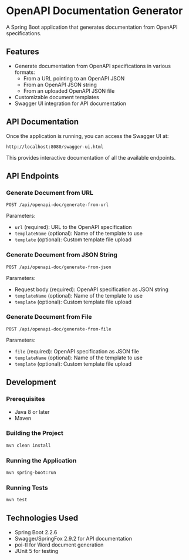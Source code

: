 # OpenAPI Documentation Generator

A Spring Boot application that generates documentation from OpenAPI specifications.

## Features

- Generate documentation from OpenAPI specifications in various formats:
  - From a URL pointing to an OpenAPI JSON
  - From an OpenAPI JSON string
  - From an uploaded OpenAPI JSON file
- Customizable document templates
- Swagger UI integration for API documentation

## API Documentation

Once the application is running, you can access the Swagger UI at:

```
http://localhost:8080/swagger-ui.html
```

This provides interactive documentation of all the available endpoints.

## API Endpoints

### Generate Document from URL

```
POST /api/openapi-doc/generate-from-url
```

Parameters:
- `url` (required): URL to the OpenAPI specification
- `templateName` (optional): Name of the template to use
- `template` (optional): Custom template file upload

### Generate Document from JSON String

```
POST /api/openapi-doc/generate-from-json
```

Parameters:
- Request body (required): OpenAPI specification as JSON string
- `templateName` (optional): Name of the template to use
- `template` (optional): Custom template file upload

### Generate Document from File

```
POST /api/openapi-doc/generate-from-file
```

Parameters:
- `file` (required): OpenAPI specification as JSON file
- `templateName` (optional): Name of the template to use
- `template` (optional): Custom template file upload

## Development

### Prerequisites

- Java 8 or later
- Maven

### Building the Project

```bash
mvn clean install
```

### Running the Application

```bash
mvn spring-boot:run
```

### Running Tests

```bash
mvn test
```

## Technologies Used

- Spring Boot 2.2.6
- Swagger/SpringFox 2.9.2 for API documentation
- poi-tl for Word document generation
- JUnit 5 for testing 